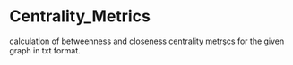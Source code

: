 # Centrality_Metrics
calculation of betweenness and closeness centrality metrşcs for the given graph in txt format.
